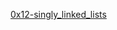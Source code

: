 [0x12-singly_linked_lists](https://github.com/DamilolaALX/alx-low_level_programming/0x12-singly_linked_lists)